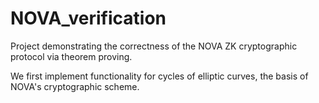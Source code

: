 # NOVA_verification
Project demonstrating the correctness of the NOVA ZK cryptographic protocol via theorem proving.

We first implement functionality for cycles of elliptic curves, the basis of NOVA's cryptographic scheme.